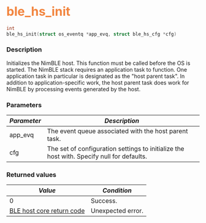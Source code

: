 ## <font color="#F2853F" style="font-size:24pt">ble\_hs\_init</font>

```c
int
ble_hs_init(struct os_eventq *app_evq, struct ble_hs_cfg *cfg)
```

### Description

Initializes the NimBLE host.  This function must be called before the OS is started.  The NimBLE stack requires an application task to function.  One application task in particular is designated as the "host parent task".  In addition to application-specific work, the host parent task does work for NimBLE by processing events generated by the host. 

### Parameters

| *Parameter* | *Description* |
|-------------|---------------|
| app\_evq | The event queue associated with the host parent task. |
| cfg | The set of configuration settings to initialize the host with.  Specify null for defaults. |

### Returned values

| *Value* | *Condition* |
|---------|-------------|
| 0 | Success. |
| [BLE host core return code](../../ble_hs_return_codes/#return-codes-core) | Unexpected error. |
